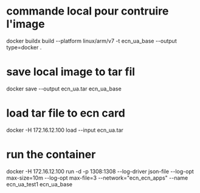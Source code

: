 # commande local pour contruire l'image
docker buildx build --platform linux/arm/v7 -t ecn_ua_base --output type=docker .

# save local image to tar fil
docker save --output ecn_ua.tar ecn_ua_base 

# load tar file to ecn card
docker -H 172.16.12.100 load --input ecn_ua.tar

# run the container
docker -H 172.16.12.100 run -d -p 1308:1308 --log-driver json-file --log-opt max-size=10m --log-opt max-file=3 --network="ecn_ecn_apps" --name ecn_ua_test1 ecn_ua_base